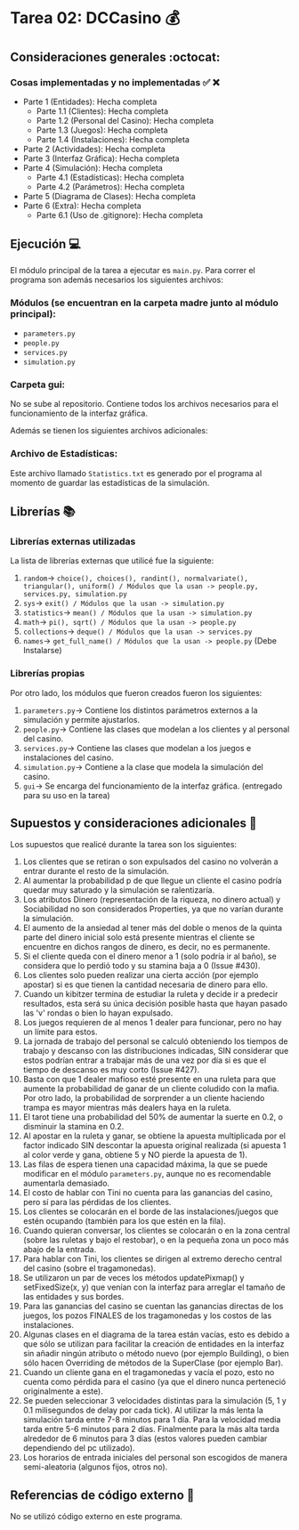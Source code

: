 # Tarea 02: DCCasino :moneybag:

## Consideraciones generales :octocat:

### Cosas implementadas y no implementadas :white_check_mark: :x:

* Parte 1 (Entidades): Hecha completa
    * Parte 1.1 (Clientes): Hecha completa
    * Parte 1.2 (Personal del Casino): Hecha completa
    * Parte 1.3 (Juegos): Hecha completa
    * Parte 1.4 (Instalaciones): Hecha completa
* Parte 2 (Actividades): Hecha completa
* Parte 3 (Interfaz Gráfica): Hecha completa
* Parte 4 (Simulación): Hecha completa
    * Parte 4.1 (Estadísticas): Hecha completa
    * Parte 4.2 (Parámetros): Hecha completa
* Parte 5 (Diagrama de Clases): Hecha completa
* Parte 6 (Extra): Hecha completa
    * Parte 6.1 (Uso de .gitignore): Hecha completa

## Ejecución :computer:
El módulo principal de la tarea a ejecutar es  ```main.py```. Para correr el programa son además necesarios los siguientes archivos:

### Módulos (se encuentran en la carpeta madre junto al módulo principal):
* ```parameters.py```
* ```people.py```
* ```services.py```
* ```simulation.py```

### Carpeta gui:
No se sube al repositorio. Contiene todos los archivos necesarios para el funcionamiento de la interfaz gráfica.

Además se tienen los siguientes archivos adicionales:

### Archivo de Estadísticas:
Este archivo llamado ```Statistics.txt``` es generado por el programa al momento de guardar las estadísticas de la simulación.

## Librerías :books:
### Librerías externas utilizadas
La lista de librerías externas que utilicé fue la siguiente:

1. ```random```-> ```choice(), choices(), randint(), normalvariate(), triangular(), uniform() / Módulos que la usan -> people.py, services.py, simulation.py```
2. ```sys```-> ```exit() / Módulos que la usan -> simulation.py```
3. ```statistics```-> ```mean() / Módulos que la usan -> simulation.py```
4. ```math```-> ```pi(), sqrt() / Módulos que la usan -> people.py```
5. ```collections```-> ```deque() / Módulos que la usan -> services.py```
6. ```names```-> ```get_full_name() / Módulos que la usan -> people.py``` (Debe Instalarse)

### Librerías propias
Por otro lado, los módulos que fueron creados fueron los siguientes:

1. ```parameters.py```-> Contiene los distintos parámetros externos a la simulación y permite ajustarlos.
2. ```people.py```-> Contiene las clases que modelan a los clientes y al personal del casino.
3. ```services.py```-> Contiene las clases que modelan a los juegos e instalaciones del casino.
4. ```simulation.py```-> Contiene a la clase que modela la simulación del casino.
5. ```gui```-> Se encarga del funcionamiento de la interfaz gráfica. (entregado para su uso en la tarea)

## Supuestos y consideraciones adicionales :thinking:
Los supuestos que realicé durante la tarea son los siguientes:

1. Los clientes que se retiran o son expulsados del casino no volverán a entrar durante el resto de la simulación.
2. Al aumentar la probabilidad p de que llegue un cliente el casino podría quedar muy saturado y la simulación se ralentizaría.
3. Los atributos Dinero (representación de la riqueza, no dinero actual) y Sociabilidad no son considerados Properties, ya que no varían durante la simulación.
4. El aumento de la ansiedad al tener más del doble o menos de la quinta parte del dinero inicial solo está presente mientras el cliente se encuentre en dichos rangos de dinero, es decir, no es permanente.
5. Si el cliente queda con el dinero menor a 1 (solo podría ir al baño), se considera que lo perdió todo y su stamina baja a 0 (Issue #430).
6. Los clientes solo pueden realizar una cierta acción (por ejemplo apostar) si es que tienen la cantidad necesaria de dinero para ello.
7. Cuando un kibitzer termina de estudiar la ruleta y decide ir a predecir resultados, esta será su única decisión posible hasta que hayan pasado las 'v' rondas o bien lo hayan expulsado.
8. Los juegos requieren de al menos 1 dealer para funcionar, pero no hay un límite para estos.
9. La jornada de trabajo del personal se calculó obteniendo los tiempos de trabajo y descanso con las distribuciones indicadas, SIN considerar que estos podrían entrar a trabajar más de una vez por día si es que el tiempo de descanso es muy corto (Issue #427).
10. Basta con que 1 dealer mafioso esté presente en una ruleta para que aumente la probabilidad de ganar de un cliente coludido con la mafia. Por otro lado, la probabilidad de sorprender a un cliente haciendo trampa es mayor mientras más dealers haya en la ruleta.
11. El tarot tiene una probabilidad del 50% de aumentar la suerte en 0.2, o disminuir la stamina en 0.2.
12. Al apostar en la ruleta y ganar, se obtiene la apuesta multiplicada por el factor indicado SIN descontar la apuesta original realizada (si apuesta 1 al color verde y gana, obtiene 5 y NO pierde la apuesta de 1). 
13. Las filas de espera tienen una capacidad máxima, la que se puede modificar en el módulo ```parameters.py```, aunque no es recomendable aumentarla demasiado.
14. El costo de hablar con Tini no cuenta para las ganancias del casino, pero sí para las pérdidas de los clientes.
15. Los clientes se colocarán en el borde de las instalaciones/juegos que estén ocupando (también para los que estén en la fila).
16. Cuando quieran conversar, los clientes se colocarán o en la zona central (sobre las ruletas y bajo el restobar), o en la pequeña zona un poco más abajo de la entrada.
17. Para hablar con Tini, los clientes se dirigen al extremo derecho central del casino (sobre el tragamonedas).
18. Se utilizaron un par de veces los métodos updatePixmap() y setFixedSize(x, y) que venían con la interfaz para arreglar el tamaño de las entidades y sus bordes.
19. Para las ganancias del casino se cuentan las ganancias directas de los juegos, los pozos FINALES de los tragamonedas y los costos de las instalaciones.
20. Algunas clases en el diagrama de la tarea están vacías, esto es debido a que sólo se utilizan para facilitar la creación de entidades en la interfaz sin añadir ningún atributo o método nuevo (por ejemplo Building), o bien sólo hacen Overriding de métodos de la SuperClase (por ejemplo Bar).
21. Cuando un cliente gana en el tragamonedas y vacía el pozo, esto no cuenta como pérdida para el casino (ya que el dinero nunca perteneció originalmente a este).
22. Se pueden seleccionar 3 velocidades distintas para la simulación (5, 1 y 0.1 milisegundos de delay por cada tick). Al utilizar la más lenta la simulación tarda entre 7-8 minutos para 1 día. Para la velocidad media tarda entre 5-6 minutos para 2 días. Finalmente para la más alta tarda alrededor de 6 minutos para 3 días (estos valores pueden cambiar dependiendo del pc utilizado).
23. Los horarios de entrada iniciales del personal son escogidos de manera semi-aleatoria (algunos fijos, otros no).

## Referencias de código externo :book:
No se utilizó código externo en este programa.
